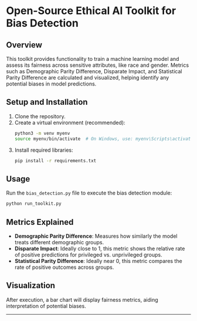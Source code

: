 
# Open-Source Ethical AI Toolkit for Bias Detection

## Overview
This toolkit provides functionality to train a machine learning model and assess its fairness across sensitive attributes, like race and gender. 
Metrics such as Demographic Parity Difference, Disparate Impact, and Statistical Parity Difference are calculated and visualized, 
helping identify any potential biases in model predictions.

## Setup and Installation
1. Clone the repository.
2. Create a virtual environment (recommended):
   ```bash
   python3 -m venv myenv
   source myenv/bin/activate  # On Windows, use: myenv\Scripts\activate
   ```
3. Install required libraries:
   ```bash
   pip install -r requirements.txt
   ```

## Usage
Run the `bias_detection.py` file to execute the bias detection module:
```bash
python run_toolkit.py
```

## Metrics Explained
- **Demographic Parity Difference**: Measures how similarly the model treats different demographic groups.
- **Disparate Impact**: Ideally close to 1, this metric shows the relative rate of positive predictions for privileged vs. unprivileged groups.
- **Statistical Parity Difference**: Ideally near 0, this metric compares the rate of positive outcomes across groups.

## Visualization
After execution, a bar chart will display fairness metrics, aiding interpretation of potential biases.

---

